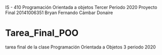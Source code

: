 IS - 410 Programación Orientada a objetos
Tercer Periodo 2020
Proyecto Final
20141006351 Bryan Fernando Cámbar Donaire
# Tarea_Final_POO
tarea final de la clase Programación Orientada a Objetos 3 periodo 2020
